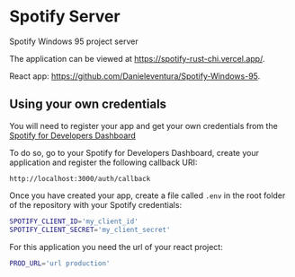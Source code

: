 # Spotify Server

Spotify Windows 95 project server

The application can be viewed at https://spotify-rust-chi.vercel.app/.

React app: https://github.com/Danieleventura/Spotify-Windows-95.


## Using your own credentials

You will need to register your app and get your own credentials from the
[Spotify for Developers Dashboard](https://developer.spotify.com/dashboard/)

To do so, go to your Spotify for Developers Dashboard, create your
application and register the following callback URI:

`http://localhost:3000/auth/callback`

Once you have created your app, create a file called `.env` in the root folder
of the repository with your Spotify credentials:

```bash
SPOTIFY_CLIENT_ID='my_client_id'
SPOTIFY_CLIENT_SECRET='my_client_secret'
```

For this application you need the url of your react project:

```bash
PROD_URL='url production'
```
